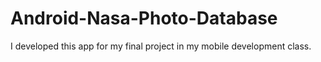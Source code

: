 # Android-Nasa-Photo-Database

I developed this app for my final project in my mobile development class.
